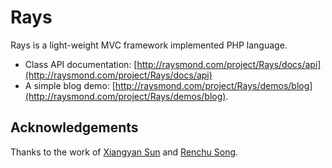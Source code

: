 # Rays
Rays is a light-weight MVC framework implemented PHP language.
* Class API documentation: [http://raysmond.com/project/Rays/docs/api](http://raysmond.com/project/Rays/docs/api)
* A simple blog demo: [http://raysmond.com/project/Rays/demos/blog](http://raysmond.com/project/Rays/demos/blog).

## Acknowledgements
Thanks to the work of [Xiangyan Sun](https://github.com/wishstudio) and [Renchu Song](https://github.com/RenchuSong).
